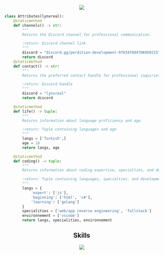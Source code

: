 <div align="center">
</div>

<p href="https://discord.com/users/978347894706950215" align="center" width="1000px">
    <img src="https://lanyard.cnrad.dev/api/978347894706950215?borderRadius=30px"/>
</p>

```python
class Attributes(lynxreal):
    @staticmethod
    def channels() -> str:
        """
        Returns the Discord channel for professional communication.

        :return: Discord channel link
        """
        discord = "discord.gg/perdition-development-978347894706950215"
        return discord
    @staticmethod
    def contact() -> str:
        """
        Returns the preferred contact handle for professional inquiries.

        :return: Discord handle
        """
        discord = "lynxreal"
        return discord

    @staticmethod
    def life() -> tuple:
        """
        Returns information about language proficiency and age.

        :return: Tuple containing languages and age
        """
        langs = ['Turkish',]
        age = 18
        return langs, age

    @staticmethod
    def coding() -> tuple:
        """
        Returns information about coding expertise, specialties, and development environment.

        :return: Tuple containing languages, specialties, and development environment
        """
        langs = {
            'expert': ['js'],
            'beginning': ['html', 'c#'],
            'learning': ['golang']
        }
        specialities = ['web/app reverse engineering', 'fullstack']
        environnement = ['vscode']
        return langs, specialities, environnement
```
<h2 align="center">Skills </h2>

<p align="center">
  <a href="https://skillicons.dev">
    <img src="https://skillicons.dev/icons?i=nodejs,discordjs,cs,vscode,js,css,html,mongodb,sql" />
  </a>
</p>

<p href="https://discord.com/users/978347894706950215" align="center">
    <img alt="" src="https://github-readme-stats.vercel.app/api?username=lynxreall&theme=tokyonight&show_icons=true">
</p>
